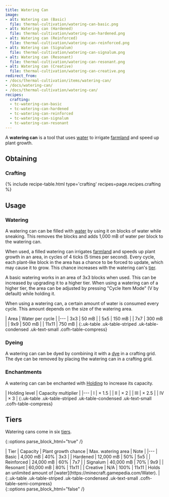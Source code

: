 ```yaml
---
title: Watering Can
image:
- alt: Watering can (Basic)
  file: thermal-cultivation/watering-can-basic.png
- alt: Watering can (Hardened)
  file: thermal-cultivation/watering-can-hardened.png
- alt: Watering can (Reinforced)
  file: thermal-cultivation/watering-can-reinforced.png
- alt: Watering can (Signalum)
  file: thermal-cultivation/watering-can-signalum.png
- alt: Watering can (Resonant)
  file: thermal-cultivation/watering-can-resonant.png
- alt: Watering can (Creative)
  file: thermal-cultivation/watering-can-creative.png
redirect_from:
- /docs/thermal-cultivation/items/watering-can/
- /docs/watering-can/
- /docs/thermal-cultivation/watering-can/
recipes:
  crafting:
  - tc-watering-can-basic
  - tc-watering-can-hardened
  - tc-watering-can-reinforced
  - tc-watering-can-signalum
  - tc-watering-can-resonant
---
```


A **watering can** is a tool that uses
[water](https://minecraft.gamepedia.com/Water) to irrigate
[farmland](https://minecraft.gamepedia.com/Farmland) and speed up plant growth.


Obtaining
---------

### Crafting
{% include recipe-table.html type='crafting' recipes=page.recipes.crafting %}


Usage
-----

### Watering
A watering can can be filled with [water](https://minecraft.gamepedia.com/Water)
by using it on blocks of water while sneaking. This removes the blocks and adds
1,000 mB of water per block to the watering can.

When used, a filled watering can irrigates
[farmland](https://minecraft.gamepedia.com/Farmland) and speeds up plant growth
in an area, in cycles of 4 ticks (5 times per second). Every cycle, each
plant-like block in the area has a chance to be forced to update, which may
cause it to grow. This chance increases with the watering can's [tier](#tiers).

A basic watering works in an area of 3x3 blocks when used. This can be increased
by upgrading it to a higher tier. When using a watering can of a higher tier,
the area can be adjusted by pressing "Cycle Item Mode" (V by default) while
holding it.

When using a watering can, a certain amount of water is consumed every cycle.
This amount depends on the size of the watering area.

| Area | Water per cycle |
|---
| 3x3 | 50 mB |
| 5x5 | 150 mB |
| 7x7 | 300 mB |
| 9x9 | 500 mB |
| 11x11 | 750 mB |
{:.uk-table .uk-table-striped .uk-table-condensed .uk-text-small .cofh-table-compress}

### Dyeing
A watering can can be dyed by combining it with a
[dye](https://minecraft.gamepedia.com/Dye) in a crafting grid. The dye can be
removed by placing the watering can in a crafting grid.

### Enchantments
A watering can can be enchanted with [Holding](/docs/1.12/cofh-core/holding/) to increase its
capacity.

| Holding level | Capacity multiplier |
|---
| I | × 1.5 |
| II | × 2 |
| III | × 2.5 |
| IV | × 3 |
{:.uk-table .uk-table-striped .uk-table-condensed .uk-text-small .cofh-table-compress}


Tiers
-----

Watering cans come in six [tiers](/docs/1.12/thermal-foundation/tiers/).

{::options parse_block_html="true" /}
<div class="uk-overflow-container">
| Tier | Capacity | Plant growth chance | Max. watering area | Note |
|---
| Basic | 4,000 mB | 40% | 3x3 |
| Hardened | 12,000 mB | 50% | 5x5 |
| Reinforced | 24,000 mB | 60% | 7x7 |
| Signalum | 40,000 mB | 70% | 9x9 |
| Resonant | 60,000 mB | 80% | 11x11 |
| Creative | N/A | 100% | 11x11 | Holds an unlimited amount of [water](https://minecraft.gamepedia.com/Water). |
{:.uk-table .uk-table-striped .uk-table-condensed .uk-text-small .cofh-table-semi-compress}
</div>
{::options parse_block_html="false" /}
